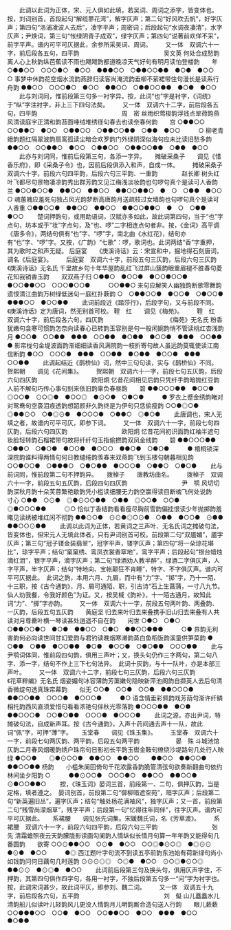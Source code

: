 <!-- { "loadSidebar": true } -->
 　　此调以此词为正体，宋、元人俱如此填，若吴词、周词之添字，皆变体也。　按，刘词别首，首段起句“解缆蓼花湾”，解字仄声；第二句“好风吹去帆”，好字仄声；第四句“洛浦凌波人去后”，凌字平声；周密词；后段起句“水调夜凄清”，水字仄声；尹焕词，第三句“怅绿阴青子成双”，绿字仄声；第四句“说著前欢佯不采”，前字平声。谱内可平可仄据此，余参所采吴词、周词。 
　　又一体　双调六十一字，前后段各五句，四平韵　　　　　　　　　　　　　　吴文英 
何处合成愁韵离人心上秋韵纵芭蕉读不雨也飕飕韵都道晚凉天气好句有明月读怕登楼韵　　年
○●●○○　○○○●○　●○○　●●●○○　○●●○○●●　●○●　●○○　　　○
事梦中休韵花空烟水流韵燕辞归读客尚淹流韵垂柳不萦裙带住句漫长是读系行舟韵
●●○○　○○○●○　●○○　●●○○　○●●○○●●　●○●　●○○ 
 　　此与刘词同，惟前段第三句多一衬字异。按，此词“也”字是衬字，《词统》于“纵”字注衬字，非上三下四句法矣。 
　　又一体　双调六十二字，前后段各五句，四平韵　　　　　　　　　　　　　　周　密 
丝雨织莺梭韵浮钱点翠荷韵燕风清读庭宇正清和韵苔面唾绒堆绣径句春去也读奈春何韵　　宫
○●●○○　○○●●○　●○○　○●●○○　○●●○○●●　○●●　●○○　　　○
柳老青蛾韵题红隔翠波韵扇鸾孤读尘暗合欢罗韵门外绿阴深似海句应未比读旧愁多韵
●●○○　○○●●○　●○○　○●●○○　○●●○○●●　○●●　●○○ 
 　　此亦与刘词同，惟前后段第三句，各添一字异。 
　 
摊破采桑子　　调见《惜香乐府》，即《采桑子令》也，因前后段俱添入和声，自成一体。 
　　摊破采桑子　双调六十字，前段六句四平韵，后段六句三平韵、一重韵　　　　赵长卿 
树头红叶飞都尽句景物凄凉韵秀出群芳韵又见江梅浅淡妆韵也句啰句真个是读可人香韵　　兰
●○○●○○●　●●○○　●●○○　●●○○●●○　●　○　○●●　●○○　　　○
魂蕙魄应羞死句独占风光韵梦断高唐韵月送疏枝过女墙韵也句啰句真个是读可人香重
○●●○○●　●●○○　●●○○　●●○○●●○　●　○　○●●　●○○ 
 　　楚词押韵句，或用助语词，汉赋亦多如此，故此词第四句，当于“也”字点句，坊本或于“妆”字点句，及“也、啰”二字相连点句者非。按，《金词》高平调《唐多令》，两结句俱有“也”字、“啰”字，南北曲《水红花》，结句亦有“也”字、“啰”字。又按，《广韵》“七歌”：啰，歌词也。此词两结“香”字重押，其为歌时之和声无疑。 
后庭宴　　《庚溪诗话》云：宋宣和中，掘地得石刻唐词，调名《后庭宴》。 
　　后庭宴　双调六十字，前段五句三仄韵，后段六句三仄韵　　　　　《庚溪诗话》无名氏 
千里故乡句十年华屋韵乱红飞过屏山簇韵眼重眉褪不胜春句菱花知我销香玉韵　　双双燕子归
○●●○　●○○●　●○○●○○●　●○○●●○○　○○○●○○●　　　○○●●○
来句应解笑人幽独韵断歌零舞韵遗恨清江曲韵万树绿低迷句一庭红扑蔌韵
○　○●●○○●　●○○●　○●○○●　●●●○○　●○○●● 
 　　此词前段近《踏莎行》，后段字句，又与前段不同。《庚溪诗话》定为唐词，然无别首可校。 
鞓　红　　调见《梅苑》。 
　　鞓　红　双调六十字，前后段各六句，四仄韵　　　　　　　　　　　《梅苑》无名氏 
粉香犹嫩句衾寒可惯韵怎奈向读春心已转韵玉容别是句一般闲婉韵悄不管读桃红杏浅韵　　月
●○○●　○○●●　●●●　○○●●　●○●●　●○○●　●●●　○○●●　　　●
影帘栊句金堤波面韵渐细细读香风满院韵一枝折寄句故人虽远韵莫辄使读江南信断韵
●○○　○○○●　●●●　○○●●　●○●●　●○○●　●●●　○○●● 
 　　此调起结近《鹊桥仙》词，然中三句句读，实与《鹊桥仙》不同。 
贺熙朝　　调见《花间集》。 
　　贺熙朝　双调六十一字，前段七句五仄韵，后段六句四仄韵　　　　　　　　　欧阳炯 
忆昔花间相见后韵只凭纤手韵暗抛红豆韵人前不解句巧传心事句别来依旧韵辜负春昼韵　　碧
●●○○○●●　●○○●　◎○○●　⊙○◎●　●○○◎　●⊙○●　○●○●　　　●
罗衣上蹙金绣韵睹对对鸳鸯句空裛泪痕透韵想韶颜非久韵终是为伊句只恁偷瘦韵
○○●◎○●　◎●●⊙○　○●◎⊙●　●○○○●　○●●○　◎●○● 
 　　此唐调也，宋人无填之者，故谱内可平可仄，即参下词。 
　　又一体　双调六十一字，前段七句四仄韵，后段六句四仄韵　　　　　　　　　欧阳炯 
忆昔花间初识面韵红袖半遮句妆脸轻转韵石榴裙带句故将纤纤句玉指偷撚韵双凤金线韵　　碧
●●○○○●●　○●●○　○●○●　●○○●　●○○○　●●○●　○●○●　　　●
梧桐锁深深院韵谁料得两情句何日教缱绻韵羡春来双燕韵飞到玉楼句朝暮相见韵
○○●○○●　○●●●○　○●○●●　●○○○●　○●●○　○●○● 
 　　此与前词同，惟前段第二句不押韵异。 
　 
拨棹子　　唐教坊曲名。 
　　拨棹子　双调六十一字，前段五句五仄韵，后段四句四仄韵　　　　　　　　　尹　鹗 
风切切韵深秋月韵十朵芙蓉繁艳歇韵凭小槛读细腰无力韵空赢得读目断魂飞何处说韵　　寸心
○●●　○⊙●　◎●⊙○○●●　○●●　◎○○●　○○●　◎●○○○●●　　　◎○
恰似丁香结韵看看瘦尽胸前雪韵偏挂恨读少年抛掷韵羞睹见读绣被堆红闲不彻韵
●●⊙○●　⊙⊙●◎○⊙●　○●●　●○○●　⊙●●　●●○○⊙●● 
 　　此调以此词为正体，若黄词之三声叶、无名氏词之摊破句法，皆变体也，但宋元人无填此体者，只有尹词别首可校。前段第二句“双靥媚”，靥字仄声；第三句“冠子镂金装翡翠”，冠字平声，镂字仄声；第四句“将一朵琼花堪比”，琼字平声；结句“窠窠绣、鸾凤衣裳香窣地”，鸾字平声；后段起句“银台蜡烛滴红泪”，银字平声，滴字仄声；第二句“绿酒劝人教半醉”，绿酒二字俱仄声，人字平声，半字仄声；结句“特地向、宝帐颠狂不肯睡”，特字、不字俱仄声。谱内可平可仄据此。　此词之韵，本用六月、九屑，而中有“力”字、“掷”字，乃十一陌、十三职，按《古今通韵》，月、屑可通陌、职，引古诗“石上生菖蒲，一寸八九节。仙人劝我餐，令我好颜色”为证。又，按吴棫《韵补》，十一陌古通月，故知此词“力”、“掷”字亦韵。 
　　又一体　双调六十一字，前段五句两叶韵、两叠韵、一仄韵，后段五句五仄韵　　黄庭坚 
归去来叶归去来叠携手旧山归去来叠有人共读对月尊罍叶横一琴读甚处逍遥不自在韵　　闲世
○●○　○●○　○●●○○●○　●○●　●●○○　○●○　●●○○●●●　　　○●
界韵无利害韵何必向读世间甘幻爱韵与君钓读晚烟寒濑韵蒸白鱼稻饭韵溪童供笋菜韵
●　○●●　○●●　●○○●●　●○●　●○○●　○●○●●　○○○●● 
 　　此与尹鹗词体同，惟前段四句韵，俱用三声叶；又，换头句仍作三字两句，第二句八字、添一字，结句不作上三下七句法异。　此词十灰韵，与十一队叶，亦是本部三声叶。 
　　又一体　双调六十二字，前段七句三仄韵，后段六句三仄韵　　　　《花草粹编》无名氏 
烟姿媚句冰容薄韵芳蕖嫩句隐映新萍池阁韵自撷英人去后句清香微绽句透真珠帘幕韵　　似无
○○●　○○●　○○●　●●○○○●　●●○○●●　○○○●　●○○○●　　　●○
语含情垂彩佩韵戏芳荫句渐许纤鳞相托韵西风直须爱惜句看看浓艳句伴秋光零落韵
●○○○●●　●○●　●●○○○●　○○●○●●　○○○●　●○○○● 
 　　此词之源，亦出尹词，特摊破句法，自成新声耳。按《古今通韵》，入声十药间通去声十一队，故此词“佩”字，可押“薄”字。 
　 
玉堂春　　调见《珠玉集》。 
　　玉堂春　双调六十一字，前段七句两仄韵、两平韵，后段五句两平韵　　　　　　晏　殊 
斗城池馆仄韵二月春风烟暖韵绣户珠帘句日影初长平韵玉辔金鞍句缭绕沙堤路句几处行人映绿
●○○●　　◎●⊙○○●　●●○○　●●○○　　●●○○　●●○○●　●●○○●●
杨韵　　小槛朱阑回倚句千花浓露香韵脆管清弦句欲奏新翻曲句依约林间坐夕阳韵
○　　　●●⊙○○●　○○○●○　●●○○　●●○○●　⊙●○○●●○ 
 　　按，《珠玉词》晏词三首，前段第一、二句，俱押仄韵，当是定格，填者遵之。　晏词别首，前段第二句“御柳暗遮空苑”，暗字仄声；后段第二句“新英遍旧丛”，遍字仄声；结句“触处杨花满袖风”，独字仄声；又一首，前段第二句“残雪尚濛烟草”，残字平声；后段第一句“忆得往年同伴”，往字仄声。谱内可平可仄据此。 
　 
系裙腰　　调见张先词集。宋媛魏氏词，名《芳草渡》。 
　　系裙腰　双调六十一字，前段六句四平韵，后段六句三平韵　　　　　　　　　张　先 
清霜蟾照夜云天韵朦胧影读画勾阑韵人情纵似长情月句算一年年韵又能得句几番圆韵　　欲寄
○○⊙●●○○　○⊙●　●○○　○○◎●⊙○◎　●◎⊙⊙　●⊙●　●○○　　　●◎
西江题叶字句流不到读五亭前韵东池始有荷新绿句尚小如钱韵问何日藕句几时莲韵
⊙⊙⊙◎◎　○◎●　●○○　⊙○◎●⊙○◎　●●⊙⊙　●⊙◎●　●○○ 
 　　此词前后段第三句及换头句，俱用仄声字住，不押韵，其第四句俱作四字句，各用一衬字，不独后段第五句多一“问”字为衬字也。按，此调宋词甚少，故此词平仄，即参刘、魏二词。 
　　又一体　双调五十九字，前后段各六句，五平韵　　　　　　　　　　　　　　刘　儗 
山儿矗矗水儿清韵船儿似读叶儿轻韵风儿更没人情韵月儿明韵厮合造句送人行韵　　眼儿蔌蔌
○○●●●○○　○○●　●○○　○○●●○○　●○○　●●●　●○○　　　●○●●
